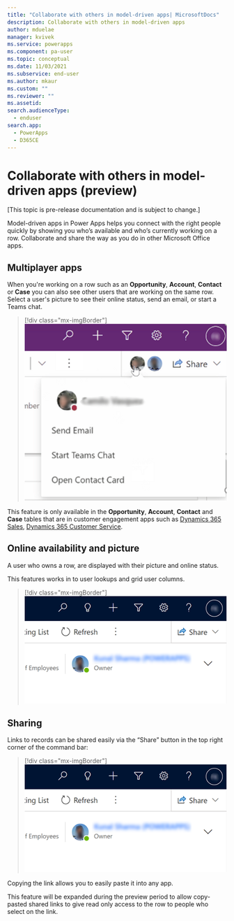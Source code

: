 ```yaml
---
title: "Collaborate with others in model-driven apps| MicrosoftDocs"
description: Collaborate with others in model-driven apps
author: mduelae
manager: kvivek
ms.service: powerapps
ms.component: pa-user
ms.topic: conceptual
ms.date: 11/03/2021
ms.subservice: end-user
ms.author: mkaur
ms.custom: ""
ms.reviewer: ""
ms.assetid: 
search.audienceType: 
  - enduser
search.app: 
  - PowerApps
  - D365CE
---
```

# Collaborate with others in model-driven apps (preview)

[This topic is pre-release documentation and is subject to change.]

Model-driven apps in Power Apps helps you connect with the right people quickly by showing you who’s available and who’s currently working on a row. Collaborate and share the way as you do in other Microsoft Office apps.


## Multiplayer apps 

When you're working on a row such as an **Opportunity**, **Account**, **Contact** or **Case** you can also see other users that are working on the same row. Select a user's picture to see their online status, send an email, or start a Teams chat.


  > [!div class="mx-imgBorder"]
  > ![](media/collob-1.png "")


This feature is only available in the **Opportunity**, **Account**, **Contact** and **Case** tables that are in customer engagement apps such as [Dynamics 365 Sales](/dynamics365/sales-professional/help-hub.md), [Dynamics 365 Customer Service](/dynamics365/customer-service/help-hub.md).

## Online availability and picture 

A user who owns a row, are displayed with their picture and online status.

This features works in to user lookups and grid user columns. 

  > [!div class="mx-imgBorder"]
  > ![](media/collob-2.png "")
  

## Sharing 

Links to records can be shared easily via the “Share” button in the top right corner of the command bar: 


  > [!div class="mx-imgBorder"]
  > ![](media/collob-2.png "")


Copying the link allows you to easily paste it into any app. 

This feature will be expanded during the preview period to allow copy-pasted shared links to give read only access to the row to people who select on the link.   
